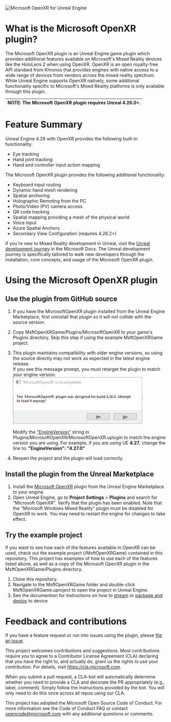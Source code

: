 ![Microsoft OpenXR for Unreal Engine](Docs/Images/Banner.png)

# What is the Microsoft OpenXR plugin?
The Microsoft OpenXR plugin is an Unreal Engine game plugin which provides additional features
available on Microsoft's Mixed Reality devices like the HoloLens 2 when using OpenXR.
OpenXR is an open royalty-free API standard from Khronos that provides engines with native access to
a wide range of devices from vendors across the mixed reality spectrum. While Unreal Engine supports
OpenXR natively, some additional functionality specific to Microsoft's Mixed Reality platforms is
only available through this plugin.

| NOTE: The Microsoft OpenXR plugin requires **Unreal 4.26.0+**. |
| --- |

# Feature Summary

Unreal Engine 4.26 with OpenXR provides the following built-in functionality:
* Eye tracking
* Hand joint tracking
* Hand and controller input action mapping

The Microsoft OpenXR plugin provides the following additional functionality:
* Keyboard input routing
* Dynamic hand mesh rendering
* Spatial anchoring
* Holographic Remoting from the PC
* Photo/Video (PV) camera access
* QR code tracking
* Spatial mapping providing a mesh of the physical world
* Voice input
* Azure Spatial Anchors
* Secondary View Configuration (requires 4.26.2+)

If you're new to Mixed Reality development in Unreal, visit the
[Unreal development journey](https://docs.microsoft.com/windows/mixed-reality/unreal-development-overview)
in the Microsoft Docs. The Unreal development journey is specifically tailored to walk new developers
through the installation, core concepts, and usage of the Microsoft OpenXR plugin.

# Using the Microsoft OpenXR plugin

## Use the plugin from GitHub source

1. If you have the MicrosoftOpenXR plugin installed from the Unreal Engine Marketplace, first uninstall that plugin so it will not collide with the source version.
2. Copy MsftOpenXRGame/Plugins/MicrosoftOpenXR to your game's Plugins directory.  Skip this step if using the example MsftOpenXRGame project.
3. This plugin maintains compatibility with older engine versions, so using the source directly may not work as expected in the latest engine release.  
    If you see this message prompt, you *must* retarget the plugin to match your engine version:
    ![The 'MicrosoftOpenXR' plugin was designed for build 4.26.0. Attempt to load it anyway?](Docs/Images/InvalidVersion.png)   

    Modify the ["EngineVersion"](https://github.com/microsoft/Microsoft-OpenXR-Unreal/blob/fccb12a31070bab0d45e8e948f809e6dbdde5937/MsftOpenXRGame/Plugins/MicrosoftOpenXR/MicrosoftOpenXR.uplugin#L13) string in Plugins/MicrosoftOpenXR/MicrosoftOpenXR.uplugin to match the engine version you are using.
    For example, if you are using UE **4.27**, change the line to: **"EngineVersion": "4.27.0"**
4. Reopen the project and the plugin will load correctly.

## Install the plugin from the Unreal Marketplace

1. Install the [Microsoft OpenXR](https://www.unrealengine.com/marketplace/product/ef8930ca860148c498b46887da196239) plugin from the Unreal Engine Marketplace to your engine. 
1. Open Unreal Engine, go to **Project Settings** > **Plugins** and search for "Microsoft OpenXR". Verify that the plugin has been enabled. Note that the "Microsoft Windows Mixed Reality" plugin must be disabled for OpenXR to work. You may need to restart the engine for changes to take effect. 

## Try the example project

If you want to see how each of the features available in OpenXR can be used, check out the example project (/MsftOpenXRGame) contained in this repository. This project has examples of how to use each of the features listed above, as well as a copy of the Microsoft OpenXR plugin in the MsftOpenXRGame/Plugins directory. 

1. Clone this repository.
2. Navigate to the MsftOpenXRGame folder and double-click MsftOpenXRGame.uproject to open the project in Unreal Engine. 
3. See the documention for instructions on how to [stream](https://docs.microsoft.com/en-us/windows/mixed-reality/develop/unreal/unreal-streaming?tabs=openxr) or [package and deploy](https://docs.microsoft.com/en-us/windows/mixed-reality/develop/unreal/unreal-deploying) to device

# Feedback and contributions
If you have a feature request or run into issues using the plugin, please [file an issue](https://github.com/microsoft/Microsoft-OpenXR-Unreal/issues). 

This project welcomes contributions and suggestions. Most contributions require you to agree to a Contributor License Agreement (CLA) declaring that you have the right to, and actually do, grant us the rights to use your contribution. For details, visit https://cla.microsoft.com.

When you submit a pull request, a CLA-bot will automatically determine whether you need to provide a CLA and decorate the PR appropriately (e.g., label, comment). Simply follow the instructions provided by the bot. You will only need to do this once across all repos using our CLA.

This project has adopted the Microsoft Open Source Code of Conduct. For more information see the Code of Conduct FAQ or contact opencode@microsoft.com with any additional questions or comments.
